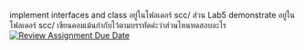 implement interfaces and class อยู่ในโฟลเดอร์ scc/ ส่วน Lab5 demonstrate อยู่ในโฟลเดอร์ scc/ เขียนคอมเม้นกำกับไว้ตามบรรทัดค่ะว่าส่วนไหนทดสอบอะไร
[![Review Assignment Due Date](https://classroom.github.com/assets/deadline-readme-button-24ddc0f5d75046c5622901739e7c5dd533143b0c8e959d652212380cedb1ea36.svg)](https://classroom.github.com/a/eqm3GZau)
